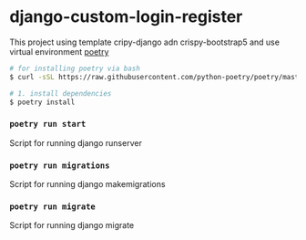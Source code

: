 # django-custom-login-register
This project using template cripy-django adn crispy-bootstrap5 and use virtual environment [poetry](https://python-poetry.org/)

``` bash
# for installing poetry via bash
$ curl -sSL https://raw.githubusercontent.com/python-poetry/poetry/master/get-poetry.py | python -

# 1. install dependencies
$ poetry install
```

### `poetry run start`
Script for running django runserver
### `poetry run migrations`
Script for running django makemigrations
### `poetry run migrate`
Script for running django migrate



